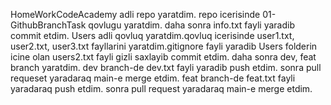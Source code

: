 HomeWorkCodeAcademy adli repo yaratdim. repo icerisinde 01-GithubBranchTask qovlugu yaratdim. daha sonra info.txt fayli yaradib commit etdim. Users adli qovluq yaratdim.qovluq icerisinde user1.txt, user2.txt, user3.txt fayllarini yaratdim.gitignore fayli yaradib Users folderin icine olan users2.txt fayli gizli saxlayib commit etdim. daha sonra dev, feat branch yaratdim. dev branch-de dev.txt fayli yaradib push etdim. sonra pull requeset yaradaraq main-e merge etdim.  feat branch-de feat.txt fayli yaradaraq push etdim. sonra pull request yaradaraq main-e merge etdim. 